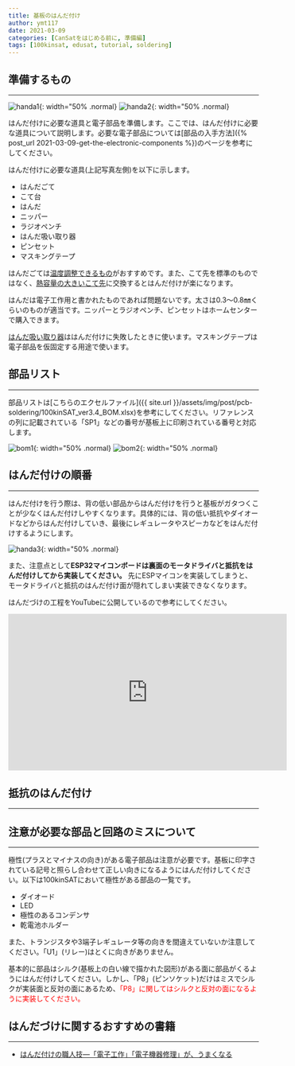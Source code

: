 ```yaml
---
title: 基板のはんだ付け
author: ymt117
date: 2021-03-09
categories: [CanSatをはじめる前に, 準備編]
tags: [100kinsat, edusat, tutorial, soldering]
---
```


<style>
r { color: Red }
</style>

## 準備するもの
---

![handa1](/assets/img/post/pcb-soldering/handa1.jpg){: width="50% .normal}
![handa2](/assets/img/post/pcb-soldering/handa2.jpg){: width="50% .normal}

はんだ付けに必要な道具と電子部品を準備します。ここでは、はんだ付けに必要な道具について説明します。必要な電子部品については[部品の入手方法]({% post_url 2021-03-09-get-the-electronic-components %})のページを参考にしてください。

はんだ付けに必要な道具(上記写真左側)を以下に示します。

 - はんだごて
 - こて台
 - はんだ
 - ニッパー
 - ラジオペンチ
 - はんだ吸い取り器
 - ピンセット
 - マスキングテープ

はんだごては[温度調整できるもの](https://www.amazon.co.jp/dp/B006MQD7M4/ref=twister_B076PDQJYS?_encoding=UTF8&psc=1)がおすすめです。また、こて先を標準のものではなく、[熱容量の大きいこて先](https://www.amazon.co.jp/gp/product/B00744EHRW/ref=oh_aui_search_asin_title?ie=UTF8&psc=1)に交換するとはんだ付けが楽になります。

はんだは電子工作用と書かれたものであれば問題ないです。太さは0.3～0.8㎜くらいのものが適当です。ニッパーとラジオペンチ、ピンセットはホームセンターで購入できます。

[はんだ吸い取り器](https://www.amazon.co.jp/gp/product/B0016V5KHU/ref=oh_aui_search_asin_title?ie=UTF8&psc=1)ははんだ付けに失敗したときに使います。マスキングテープは電子部品を仮固定する用途で使います。

## 部品リスト
---

部品リストは[こちらのエクセルファイル]({{ site.url }}/assets/img/post/pcb-soldering/100kinSAT_ver3.4_BOM.xlsx)を参考にしてください。リファレンスの列に記載されている「SP1」などの番号が基板上に印刷されている番号と対応します。

![bom1](/assets/img/post/pcb-soldering/bom1.png){: width="50% .normal}
![bom2](/assets/img/post/pcb-soldering/bom2.jpg){: width="50% .normal}

## はんだ付けの順番
---

はんだ付けを行う際は、背の低い部品からはんだ付けを行うと基板がガタつくことが少なくはんだ付けしやすくなります。具体的には、背の低い抵抗やダイオードなどからはんだ付けしていき、最後にレギュレータやスピーカなどをはんだ付けするようにします。

![handa3](/assets/img/post/pcb-soldering/handa3.jpg){: width="50% .normal}


また、注意点として**ESP32マイコンボードは裏面のモータドライバと抵抗をはんだ付けしてから実装してください。**
先にESPマイコンを実装してしまうと、モータドライバと抵抗のはんだ付け面が隠れてしまい実装できなくなります。

はんだづけの工程をYouTubeに公開しているので参考にしてください。

<iframe width="560" height="315" src="https://www.youtube.com/embed/mVEYug65S1o" title="YouTube video player" frameborder="0" allow="accelerometer; autoplay; clipboard-write; encrypted-media; gyroscope; picture-in-picture" allowfullscreen></iframe>

## 抵抗のはんだ付け
---

## 注意が必要な部品と回路のミスについて
---

極性(プラスとマイナスの向き)がある電子部品は注意が必要です。基板に印字されている記号と照らし合わせて正しい向きになるようにはんだ付けしてください。以下は100kinSATにおいて極性がある部品の一覧です。

 - ダイオード
 - LED
 - 極性のあるコンデンサ
 - 乾電池ホルダー

また、トランジスタや3端子レギュレータ等の向きを間違えていないか注意してください。「U1」(リレー)はとくに向きがありません。

基本的に部品はシルク(基板上の白い線で描かれた図形)がある面に部品がくるようにはんだ付けしてください。しかし、「P8」(ピンソケット)だけはミスでシルクが実装面と反対の面にあるため、<r>「P8」に関してはシルクと反対の面になるように実装してください。</r>

## はんだづけに関するおすすめの書籍
---

- [はんだ付けの職人技―「電子工作」「電子機器修理」が、うまくなる](https://www.kinokuniya.co.jp/f/dsg-01-9784774160467)